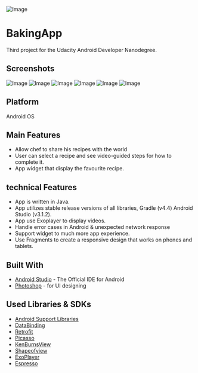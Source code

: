 ![Image](screenshots/cover.png)

# BakingApp
Third project for the Udacity Android Developer Nanodegree.

## Screenshots
![Image](screenshots/splash.png) ![Image](screenshots/main.png)
![Image](screenshots/detail.png) ![Image](screenshots/player.png)
![Image](screenshots/player-land.png)
![Image](screenshots/tablet.png)

## Platform
Android OS
## Main Features 
* Allow chef to share his recipes with the world
* User can select a recipe and see video-guided steps for how to complete it.
* App widget that display the favourite recipe. 
## technical Features 
* App is written in Java.
* App utilizes stable release versions of all libraries, Gradle (v4.4) Android Studio  (v3.1.2).
* App use Exoplayer to display videos.
* Handle error cases in Android & unexpected network response
* Support widget to much more app experience.
* Use Fragments to create a responsive design that works on phones and tablets.

## Built With
* [Android Studio](https://developer.android.com/studio/index.html) - The Official IDE for Android
* [Photoshop](https://www.photoshop.com/) - for UI designing

## Used Libraries & SDKs
* [Android Support Libraries](https://developer.android.com/topic/libraries/support-library/packages.html)
* [DataBinding](https://developer.android.com/topic/libraries/data-binding/index.html)
* [Retrofit](https://square.github.io/retrofit/)
* [Picasso](http://square.github.io/picasso/)
* [KenBurnsView](https://github.com/flavioarfaria/KenBurnsView)
* [Shapeofview](https://github.com/florent37/ShapeOfView)
* [ExoPlayer](https://github.com/google/ExoPlayer)
* [Espresso](https://developer.android.com/training/testing/espresso/)

